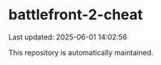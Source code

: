 # battlefront-2-cheat

Last updated: 2025-06-01 14:02:56

This repository is automatically maintained.
